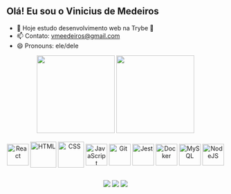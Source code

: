   ## Olá! Eu sou o Vinicius de Medeiros

- 🌱 Hoje estudo desenvolvimento web na Trybe 🚀
- 📫 Contato: vmeedeiros@gmail.com 
- 😄 Pronouns: ele/dele
<div align="center">
  <img height="180em" src="https://github-readme-stats.vercel.app/api?username=vmedeir0s&show_icons=true&theme=vue-dark&include_all_commits=true&count_private=true"/>
  <img height="180em" src="https://github-readme-stats.vercel.app/api/top-langs/?username=vmedeir0s&langs_count=16&theme=vue-dark"/>
</div>
<div style="display: inline_block" align="center" ><br>
  <img align="center" alt="React" heigh="50" width="50" src="https://cdn.jsdelivr.net/gh/devicons/devicon/icons/react/react-original-wordmark.svg" />
  <img align="center" alt="HTML" height="60" width="60" src="https://cdn.jsdelivr.net/gh/devicons/devicon/icons/html5/html5-plain-wordmark.svg" />
  <img align="center" alt="CSS" heigh="60" width="60" src="https://cdn.jsdelivr.net/gh/devicons/devicon/icons/css3/css3-plain-wordmark.svg" />
  <img align="center" alt="JavaScript" height="50" width="50" src="https://cdn.jsdelivr.net/gh/devicons/devicon/icons/javascript/javascript-plain.svg" />
  <img align="center" alt="Git" height="50" width="50" src="https://cdn.jsdelivr.net/gh/devicons/devicon/icons/git/git-original.svg" />
  <img align="center" alt="Jest" heigh="50" width="50" src="https://cdn.jsdelivr.net/gh/devicons/devicon/icons/jest/jest-plain.svg" />
  <img align="center" alt="Docker" heigh="50" width="50" src="https://cdn.jsdelivr.net/gh/devicons/devicon/icons/docker/docker-plain-wordmark.svg" />
  <img align="center" alt="MySQL" heigh="50" width="50" src="https://cdn.jsdelivr.net/gh/devicons/devicon/icons/mysql/mysql-original.svg" />
  <img align="center" alt="NodeJS" heigh="50" width="50" src="https://cdn.jsdelivr.net/gh/devicons/devicon/icons/nodejs/nodejs-original-wordmark.svg" />
</div>

##

<div align="center">
  <a href="mailto:vmeedeiros@gmail.com" target="_blank"><img src="https://img.shields.io/badge/Gmail-D14836?style=for-the-badge&logo=gmail&logoColor=white"></a>
  <a href="https://www.linkedin.com/in/vinicius-medeiros-a081721ab/" target="_blank"><img src="https://img.shields.io/badge/LinkedIn-0077B5?style=for-the-badge&logo=linkedin&logoColor=white"></a>
  <a href="https://open.spotify.com/playlist/1KaWKbJEEfiJXroKoRNpxg?si=4fd73a9640504024" target="_blank"><img src="https://img.shields.io/badge/Spotify-1ED760?&style=for-the-badge&logo=spotify&logoColor=white"></a>
</div>
